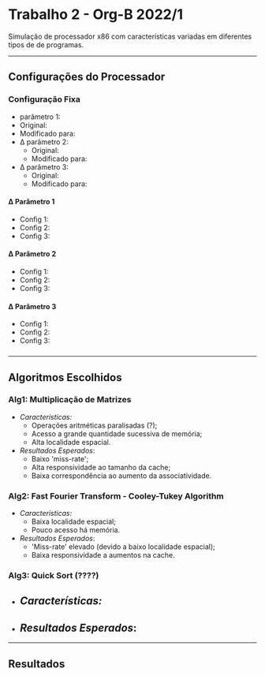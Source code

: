 # Trabalho 2 - Org-B 2022/1
Simulação de processador x86 com características variadas em diferentes tipos de de programas.

---
## Configurações do Processador

### Configuração Fixa
-  parâmetro 1: 
  - Original:
  - Modificado para:
- Δ parâmetro 2: 
  - Original:
  - Modificado para:
- Δ parâmetro 3: 
  - Original:
  - Modificado para:

#### Δ Parâmetro 1
- Config 1:
- Config 2:
- Config 3:

#### Δ Parâmetro 2
- Config 1:
- Config 2:
- Config 3:

#### Δ Parâmetro 3
- Config 1:
- Config 2:
- Config 3:

### 
---
## Algoritmos Escolhidos

### Alg1: Multiplicação de Matrizes
- *Características:*
  - Operações aritméticas paralisadas (?);
  - Acesso a grande quantidade sucessiva de memória;
  - Alta localidade espacial.
- *Resultados Esperados*:
  - Baixo 'miss-rate';
  - Alta responsividade ao tamanho da cache;
  - Baixa correspondência ao aumento da associatividade. 


### Alg2: Fast Fourier Transform - Cooley-Tukey Algorithm
- *Características:*
  - Baixa localidade espacial;
  - Pouco acesso há memória.
- *Resultados Esperados*:
  - 'Miss-rate' elevado (devido a baixo localidade espacial);
  - Baixa responsividade a aumentos na cache.

<!-- TODO: decidir se vamos usar quick-sort ou outro algoritmo para casos com bastante comparações -->
### Alg3: Quick Sort (????) 
- *Características:*
  - 
- *Resultados Esperados*:
  - 


---
## Resultados
